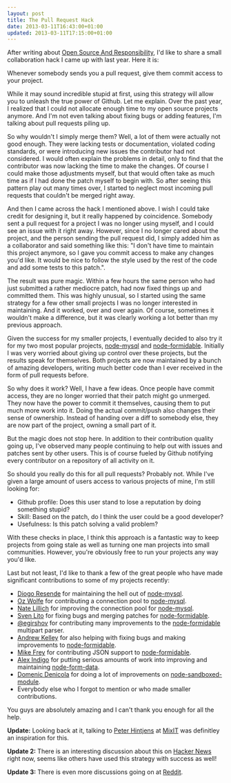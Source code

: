 ```yaml
---
layout: post
title: The Pull Request Hack
date: 2013-03-11T16:43:00+01:00
updated: 2013-03-11T17:15:00+01:00
---
```


After writing about [Open Source And
Responsibility](/2013/03/07/open-source-and-responsibility.html), I'd like to
share a small collaboration hack I came up with last year. Here it is:

Whenever somebody sends you a pull request, give them commit access to your
project.

While it may sound incredible stupid at first, using this strategy will allow
you to unleash the true power of Github. Let me explain. Over the past year, I
realized that I could not allocate enough time to my open source projects
anymore. And I'm not even talking about fixing bugs or adding features, I'm
talking about pull requests piling up.

So why wouldn't I simply merge them? Well, a lot of them were actually not good
enough. They were lacking tests or documentation, violated coding standards, or
were introducing new issues the contributor had not considered. I would often
explain the problems in detail, only to find that the contributor was now
lacking the time to make the changes.  Of course I could make those adjustments
myself, but that would often take as much time as if I had done the patch
myself to begin with. So after seeing this pattern play out many times over, I
started to neglect most incoming pull requests that couldn't be merged right
away.

And then I came across the hack I mentioned above. I wish I could take credit
for designing it, but it really happened by coincidence. Somebody sent a pull
request for a project I was no longer using myself, and I could see an issue
with it right away. However, since I no longer cared about the project, and the
person sending the pull request did, I simply added him as a collaborator and
said something like this: "I don't have time to maintain this project anymore,
so I gave you commit access to make any changes you'd like. It would be nice to
follow the style used by the rest of the code and add some tests to this
patch.".

The result was pure magic. Within a few hours the same person who had just
submitted a rather mediocre patch, had now fixed things up and committed them.
This was highly unusual, so I started using the same strategy for a few other
small projects I was no longer interested in maintaining. And it worked, over
and over again. Of course, sometimes it wouldn't make a difference, but it was
clearly working a lot better than my previous approach.

Given the success for my smaller projects, I eventually decided to also try it
for my two most popular projects,
[node-mysql](https://github.com/felixge/node-mysql) and
[node-formidable](https://github.com/felixge/node-formidable). Initially I was
very worried about giving up control over these projects, but the results speak
for themselves.  Both  projects are now maintained by a bunch of amazing
developers, writing much better code than I ever received in the form of pull
requests before.

So why does it work? Well, I have a few ideas. Once people have commit access,
they are no longer worried that their patch might go unmerged. They now have
the power to commit it themselves, causing them to put much more work into it.
Doing the actual commit/push also changes their sense of ownership. Instead
of handing over a diff to somebody else, they are now part of the project,
owning a small part of it.

But the magic does not stop here. In addition to their contribution quality
going up, I've observed many people continuing to help out with issues and
patches sent by other users. This is of course fueled by Github notifying every
contributor on a repository of all activity on it.

So should you really do this for all pull requests? Probably not. While I've
given a large amount of users access to various projects of mine, I'm still
looking for:

* Github profile: Does this user stand to lose a reputation by doing something
  stupid?
* Skill: Based on the patch, do I think the user could be a good developer?
* Usefulness: Is this patch solving a valid problem?

With these checks in place, I think this approach is a fantastic way to keep
projects from going stale as well as turning one man projects into small
communities. However, you're obviously free to run your projects any way you'd
like.

Last but not least, I'd like to thank a few of the great people who have made
significant contributions to some of my projects recently:

* [Diogo Resende](https://github.com/dresende) for maintaining the hell out of
  [node-mysql](https://github.com/felixge/node-mysql).
* [Oz Wolfe](https://github.com/CaptainOz) for contributing a connection pool
  to [node-mysql](https://github.com/felixge/node-mysql).
* [Nate Lillich](https://github.com/NateLillich) for improving the connection pool
  for [node-mysql](https://github.com/felixge/node-mysql).
* [Sven Lito](https://github.com/svnlto) for fixing bugs and merging patches
  for [node-formidable](https://github.com/felixge/node-formidable).
* [@egirshov](https://github.com/egirshov) for contributing many improvements
  to the [node-formidable](https://github.com/felixge/node-formidable)
  multipart parser.
* [Andrew Kelley](https://github.com/superjoe30) for also helping with fixing
  bugs and making improvements to
  [node-formidable](https://github.com/felixge/node-formidable).
* [Mike Frey](https://github.com/mikefrey) for contributing JSON support to
  [node-formidable](https://github.com/felixge/node-formidable).
* [Alex Indigo](https://github.com/alexindigo) for putting serious amounts of
  work into improving and maintaining
  [node-form-data](https://github.com/felixge/node-form-data).
* [Domenic Denicola](https://github.com/domenic) for doing a lot of
  improvements on
  [node-sandboxed-module](https://github.com/felixge/node-sandboxed-module).
* Everybody else who I forgot to mention or who made smaller contributions.

You guys are absolutely amazing and I can't thank you enough for all the help.

**Update:** Looking back at it, talking to [Peter
Hintjens](https://twitter.com/hintjens) at [MixIT](http://www.mix-it.fr/) was
definitley an inspiration for this.

**Update 2:** There is an interesting discussion about this on [Hacker
News](http://news.ycombinator.com/item?id=5357417) right now, seems like others
have used this strategy with success as well!

**Update 3:** There is even more discussions going on at
[Reddit](http://www.reddit.com/r/programming/comments/1a7gns/whenever_somebody_sends_you_a_pull_request_give/).
